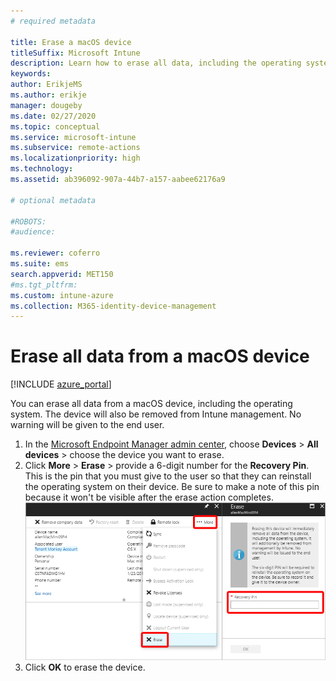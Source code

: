 ```yaml
---
# required metadata

title: Erase a macOS device
titleSuffix: Microsoft Intune
description: Learn how to erase all data, including the operating system, from a macOS device.
keywords:
author: ErikjeMS
ms.author: erikje
manager: dougeby
ms.date: 02/27/2020
ms.topic: conceptual
ms.service: microsoft-intune
ms.subservice: remote-actions
ms.localizationpriority: high
ms.technology:
ms.assetid: ab396092-907a-44b7-a157-aabee62176a9

# optional metadata

#ROBOTS:
#audience:

ms.reviewer: coferro
ms.suite: ems
search.appverid: MET150
#ms.tgt_pltfrm:
ms.custom: intune-azure
ms.collection: M365-identity-device-management
---
```


# Erase all data from a macOS device

[!INCLUDE [azure_portal](../includes/azure_portal.md)]

You can erase all data from a macOS device, including the operating system. The device will also be removed from Intune management. No warning will be given to the end user.

1. In the [Microsoft Endpoint Manager admin center](https://go.microsoft.com/fwlink/?linkid=2109431), choose **Devices** > **All devices** > choose the device you want to erase.
2. Click **More** > **Erase** > provide a 6-digit number for the **Recovery Pin**. This is the pin that you must give to the user so that they can reinstall the operating system on their device. Be sure to make a note of this pin because it won't be visible after the erase action completes.
![Screenshot](./media/device-erase/providepin.png)
3. Click **OK** to erase the device.
